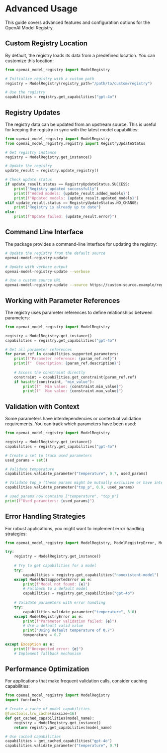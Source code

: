 # Advanced Usage

This guide covers advanced features and configuration options for the OpenAI Model Registry.

## Custom Registry Location

By default, the registry loads its data from a predefined location. You can customize this location:

```python
from openai_model_registry import ModelRegistry

# Initialize registry with a custom path
registry = ModelRegistry(registry_path="/path/to/custom/registry")

# Use the registry
capabilities = registry.get_capabilities("gpt-4o")
```

## Registry Updates

The registry data can be updated from an upstream source. This is useful for keeping the registry in sync with the latest model capabilities:

```python
from openai_model_registry import ModelRegistry
from openai_model_registry.registry import RegistryUpdateStatus

# Get registry instance
registry = ModelRegistry.get_instance()

# Update the registry
update_result = registry.update_registry()

# Check update status
if update_result.status == RegistryUpdateStatus.SUCCESS:
    print("Registry updated successfully")
    print(f"Added models: {update_result.added_models}")
    print(f"Updated models: {update_result.updated_models}")
elif update_result.status == RegistryUpdateStatus.NO_CHANGE:
    print("Registry is already up to date")
else:
    print(f"Update failed: {update_result.error}")
```

## Command Line Interface

The package provides a command-line interface for updating the registry:

```bash
# Update the registry from the default source
openai-model-registry-update

# Update with verbose output
openai-model-registry-update --verbose

# Use a custom source URL
openai-model-registry-update --source https://custom-source.example/registry.json
```

## Working with Parameter References

The registry uses parameter references to define relationships between parameters:

```python
from openai_model_registry import ModelRegistry

registry = ModelRegistry.get_instance()
capabilities = registry.get_capabilities("gpt-4o")

# Get all parameter references
for param_ref in capabilities.supported_parameters:
    print(f"Parameter reference: {param_ref.ref}")
    print(f"  Description: {param_ref.description}")
    
    # Access the constraint directly
    constraint = capabilities.get_constraint(param_ref.ref)
    if hasattr(constraint, "min_value"):
        print(f"  Min value: {constraint.min_value}")
        print(f"  Max value: {constraint.max_value}")
```

## Validation with Context

Some parameters have interdependencies or contextual validation requirements. You can track which parameters have been used:

```python
from openai_model_registry import ModelRegistry

registry = ModelRegistry.get_instance()
capabilities = registry.get_capabilities("gpt-4o")

# Create a set to track used parameters
used_params = set()

# Validate temperature
capabilities.validate_parameter("temperature", 0.7, used_params)

# Validate top_p (these params might be mutually exclusive or have interdependencies)
capabilities.validate_parameter("top_p", 0.9, used_params)

# used_params now contains ["temperature", "top_p"]
print(f"Used parameters: {used_params}")
```

## Error Handling Strategies

For robust applications, you might want to implement error handling strategies:

```python
from openai_model_registry import ModelRegistry, ModelRegistryError, ModelNotSupportedError

try:
    registry = ModelRegistry.get_instance()
    
    # Try to get capabilities for a model
    try:
        capabilities = registry.get_capabilities("nonexistent-model")
    except ModelNotSupportedError as e:
        print(f"Model not found: {e}")
        # Fallback to a default model
        capabilities = registry.get_capabilities("gpt-4o")
        
    # Validate parameters with error handling
    try:
        capabilities.validate_parameter("temperature", 3.0)
    except ModelRegistryError as e:
        print(f"Parameter validation failed: {e}")
        # Use a default valid value
        print("Using default temperature of 0.7")
        temperature = 0.7
        
except Exception as e:
    print(f"Unexpected error: {e}")
    # Implement fallback mechanism
```

## Performance Optimization

For applications that make frequent validation calls, consider caching capabilities:

```python
from openai_model_registry import ModelRegistry
import functools

# Create a cache of model capabilities
@functools.lru_cache(maxsize=16)
def get_cached_capabilities(model_name):
    registry = ModelRegistry.get_instance()
    return registry.get_capabilities(model_name)

# Use cached capabilities
capabilities = get_cached_capabilities("gpt-4o")
capabilities.validate_parameter("temperature", 0.7)
```
